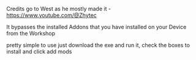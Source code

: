 Credits go to West as he mostly made it - https://www.youtube.com/@Zhytec

It bypasses the installed Addons that you have installed on your Device from the Workshop

pretty simple to use just download the exe and run it, check the boxes to install and click add mods
